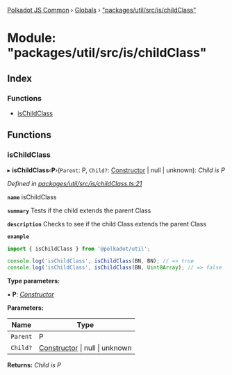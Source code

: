 [Polkadot JS Common](../README.md) › [Globals](../globals.md) › ["packages/util/src/is/childClass"](_packages_util_src_is_childclass_.md)

# Module: "packages/util/src/is/childClass"

## Index

### Functions

* [isChildClass](_packages_util_src_is_childclass_.md#ischildclass)

## Functions

###  isChildClass

▸ **isChildClass**‹**P**›(`Parent`: P, `Child?`: [Constructor](../interfaces/_packages_util_src_types_.constructor.md) | null | unknown): *Child is P*

*Defined in [packages/util/src/is/childClass.ts:21](https://github.com/polkadot-js/common/blob/e7c665e5/packages/util/src/is/childClass.ts#L21)*

**`name`** isChildClass

**`summary`** Tests if the child extends the parent Class

**`description`** 
Checks to see if the child Class extends the parent Class

**`example`** 
<BR>

```javascript
import { isChildClass } from '@polkadot/util';

console.log('isChildClass', isChildClass(BN, BN); // => true
console.log('isChildClass', isChildClass(BN, Uint8Array); // => false
```

**Type parameters:**

▪ **P**: *[Constructor](../interfaces/_packages_util_src_types_.constructor.md)*

**Parameters:**

Name | Type |
------ | ------ |
`Parent` | P |
`Child?` | [Constructor](../interfaces/_packages_util_src_types_.constructor.md) &#124; null &#124; unknown |

**Returns:** *Child is P*

